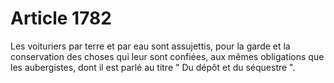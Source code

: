 # Article 1782

Les voituriers par terre et par eau sont assujettis, pour la garde et la conservation des choses qui leur sont confiées, aux mêmes obligations que les aubergistes, dont il est parlé au titre " Du dépôt et du séquestre ".
